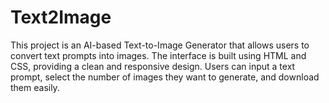 # Text2Image
This project is an AI-based Text-to-Image Generator that allows users to convert text prompts into images. The interface is built using HTML and CSS, providing a clean and responsive design. Users can input a text prompt, select the number of images they want to generate, and download them easily.
